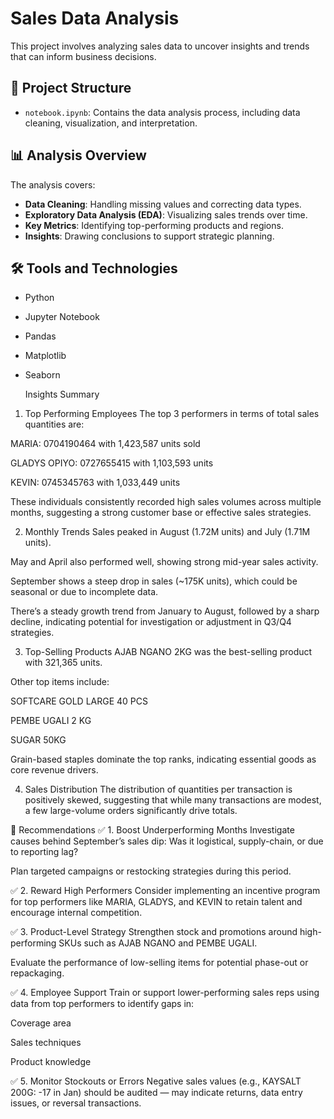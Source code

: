 # Sales Data Analysis

This project involves analyzing sales data to uncover insights and trends that can inform business decisions.

## 📁 Project Structure

- `notebook.ipynb`: Contains the data analysis process, including data cleaning, visualization, and interpretation.

## 📊 Analysis Overview

The analysis covers:

- **Data Cleaning**: Handling missing values and correcting data types.
- **Exploratory Data Analysis (EDA)**: Visualizing sales trends over time.
- **Key Metrics**: Identifying top-performing products and regions.
- **Insights**: Drawing conclusions to support strategic planning.

## 🛠️ Tools and Technologies

- Python
- Jupyter Notebook
- Pandas
- Matplotlib
- Seaborn

  Insights Summary
1. Top Performing Employees
The top 3 performers in terms of total sales quantities are:

MARIA: 0704190464 with 1,423,587 units sold

GLADYS OPIYO: 0727655415 with 1,103,593 units

KEVIN: 0745345763 with 1,033,449 units

These individuals consistently recorded high sales volumes across multiple months, suggesting a strong customer base or effective sales strategies.

2. Monthly Trends
Sales peaked in August (1.72M units) and July (1.71M units).

May and April also performed well, showing strong mid-year sales activity.

September shows a steep drop in sales (~175K units), which could be seasonal or due to incomplete data.

There’s a steady growth trend from January to August, followed by a sharp decline, indicating potential for investigation or adjustment in Q3/Q4 strategies.

3. Top-Selling Products
AJAB NGANO 2KG was the best-selling product with 321,365 units.

Other top items include:

SOFTCARE GOLD LARGE 40 PCS

PEMBE UGALI 2 KG

SUGAR 50KG

Grain-based staples dominate the top ranks, indicating essential goods as core revenue drivers.

4. Sales Distribution
The distribution of quantities per transaction is positively skewed, suggesting that while many transactions are modest, a few large-volume orders significantly drive totals.

🧠 Recommendations
✅ 1. Boost Underperforming Months
Investigate causes behind September’s sales dip: Was it logistical, supply-chain, or due to reporting lag?

Plan targeted campaigns or restocking strategies during this period.

✅ 2. Reward High Performers
Consider implementing an incentive program for top performers like MARIA, GLADYS, and KEVIN to retain talent and encourage internal competition.

✅ 3. Product-Level Strategy
Strengthen stock and promotions around high-performing SKUs such as AJAB NGANO and PEMBE UGALI.

Evaluate the performance of low-selling items for potential phase-out or repackaging.

✅ 4. Employee Support
Train or support lower-performing sales reps using data from top performers to identify gaps in:

Coverage area

Sales techniques

Product knowledge

✅ 5. Monitor Stockouts or Errors
Negative sales values (e.g., KAYSALT 200G: -17 in Jan) should be audited — may indicate returns, data entry issues, or reversal transactions.






